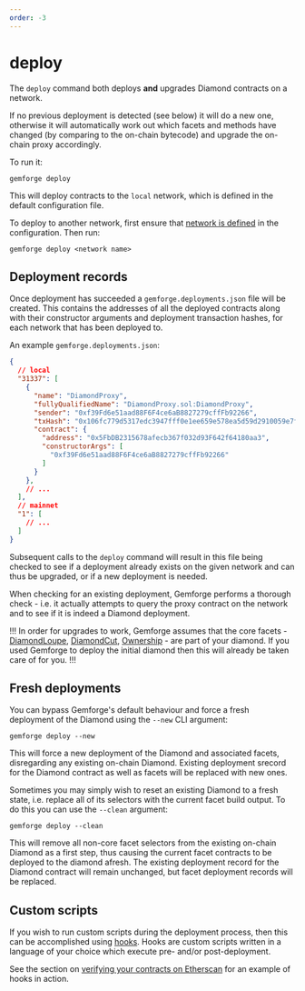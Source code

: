 ```yaml
---
order: -3
---
```


# deploy

The `deploy` command both deploys **and** upgrades Diamond contracts on a network.

If no previous deployment is detected (see below) it will do a new one, otherwise it will automatically work out which facets and methods have changed (by comparing to the on-chain bytecode) and upgrade the on-chain proxy accordingly.

To run it:

```shell
gemforge deploy
```

This will deploy contracts to the `local` network, which is defined in the default configuration file. 

To deploy to another network, first ensure that [network is defined](../configuration/networks.md) in the configuration. Then run:

```
gemforge deploy <network name>
```

## Deployment records

Once deployment has succeeded a `gemforge.deployments.json` file will be created. This contains the addresses of all the deployed contracts along with their constructor arguments and deployment transaction hashes, for each network that has been deployed to. 

An example `gemforge.deployments.json`:

```json
{
  // local
  "31337": [
    {
      "name": "DiamondProxy",
      "fullyQualifiedName": "DiamondProxy.sol:DiamondProxy",
      "sender": "0xf39Fd6e51aad88F6F4ce6aB8827279cffFb92266",
      "txHash": "0x106fc779d5317edc3947fff0e1ee659e578ea5d59d2910059e7f14b658c4c460",
      "contract": {
        "address": "0x5FbDB2315678afecb367f032d93F642f64180aa3",
        "constructorArgs": [
          "0xf39Fd6e51aad88F6F4ce6aB8827279cffFb92266"
        ]
      }
    },
    // ...
  ],
  // mainnet
  "1": [
    // ...
  ]
}
```

Subsequent calls to the `deploy` command will result in this file being checked to see if a deployment already exists on the given network and can thus be upgraded, or if a new deployment is needed.

When checking for an existing deployment, Gemforge performs a thorough check - i.e. it actually attempts to query the proxy contract on the network and to see if it is indeed a Diamond deployment.

!!!
In order for upgrades to work, Gemforge assumes that the core facets - [DiamondLoupe](https://github.com/mudgen/diamond-2-hardhat/blob/main/contracts/facets/DiamondLoupeFacet.sol), [DiamondCut](https://github.com/mudgen/diamond-2-hardhat/blob/main/contracts/facets/DiamondCutFacet.sol), [Ownership](https://github.com/mudgen/diamond-2-hardhat/blob/main/contracts/facets/OwnershipFacet.sol) - are part of your diamond. If you used Gemforge to deploy the initial diamond then this will already be taken care of for you.
!!!

## Fresh deployments

You can bypass Gemforge's default behaviour and force a fresh deployment of the Diamond using the `--new` CLI argument:

```shell
gemforge deploy --new
```

This will force a new deployment of the Diamond and associated facets, disregarding any existing on-chain Diamond. Existing deployment srecord for the Diamond contract as well as facets will be replaced with new ones.

Sometimes you may simply wish to reset an existing Diamond to a fresh state, i.e. replace all of its selectors with the current facet build output. To do this you can use the `--clean` argument:

```shell
gemforge deploy --clean
```

This will remove all non-core facet selectors from the existing on-chain Diamond as a first step, thus causing the current facet contracts to be deployed to the diamond afresh. The existing deployment record for the Diamond contract will remain unchanged, but facet deployment records will be replaced.

## Custom scripts

If you wish to run custom scripts during the deployment process, then this can be accomplished using [hooks](../configuration/hooks.md). Hooks are custom scripts written in a language of your choice which execute pre- and/or post-deployment.

See the section on [verifying your contracts on Etherscan](../advanced/etherscan.md) for an example of hooks in action.